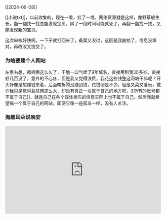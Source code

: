 [[2024-09-08]]

[[小说txt]]，以前收集的，现在一看，挂了一堆。网络资源就是这样，像野草般生长，翻一翻找一找总能发现宝贝，隔了一段时间可能就死了，再翻一翻找一找，又能发现新的宝贝。

这次审核好快啊，一下子就打回来了，备案又没过，这回是我脑抽了，信息没填对，再改改又提交了。

### 为啥要建个人网站
左思右想，都折腾这么久了，干脆一口气续了9年域名，直接用到我30多岁。直接好几百没了，意外的不心疼，但是我又觉得浪费，我花这些钱整这网站干嘛呢？开头好像是想赚钱来着，后面瞎折腾没赚到钱，花钱倒是不少。但是又菜又爱玩，或许我只是觉得互联网这么大，却没有真正一块属于自己的地方吧，[[所有的账号都不属于自己]]，就连自己在各个媒体发布的信息实际上也不属于自己，然后我就希望搞一个属于自己的网站，即便它像一座孤岛一样，没有人关注。


### 掏着耳朵说晚安
  
<div style="position: relative; width: 100%; height: 0; padding-bottom: 56.25%;">  
<iframe src="https://player.bilibili.com/player.html?isOutside=true&aid=348418474&bvid=BV1UR4y1k7XU&cid=914557324&p=1&autoplay=0&quality=3"  
style="position: absolute; top: 0; left: 0; width: 100%; height: 100%;"  
scrolling="no" border="0" frameborder="no" framespacing="0" allowfullscreen="true">  
</iframe>  
</div>